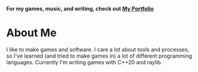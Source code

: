 **For my games, music, and writing, check out [My Portfolio](https://the-argus.github.io/portfolio)**

# About Me

I like to make games and software. I care a lot about tools and processes, so
I've learned (and tried to make games in) a lot of different programming
languages. Currently I'm writing games with C++20 and raylib.
